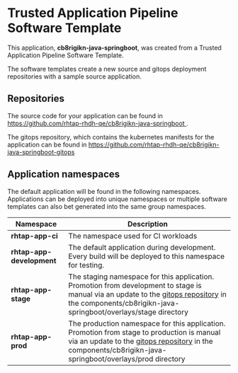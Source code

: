 # Trusted Application Pipeline Software Template

This application, **cb8rigikn-java-springboot**, was created from a Trusted Application Pipeline Software Template.

The software templates create a new source and gitops deployment repositories with a sample source application. 

## Repositories

The source code for your application can be found in [https://github.com/rhtap-rhdh-qe/cb8rigikn-java-springboot ](https://github.com/rhtap-rhdh-qe/cb8rigikn-java-springboot ).
 
The gitops repository, which contains the kubernetes manifests for the application can be found in 
[https://github.com/rhtap-rhdh-qe/cb8rigikn-java-springboot-gitops ](https://github.com/rhtap-rhdh-qe/cb8rigikn-java-springboot-gitops ) 

## Application namespaces 

The default application will be found in the following namespaces. Applications can be deployed into unique namespaces or multiple software templates can also bet generated into the same group namespaces.  

|  Namespace   |  Description   |  
| -------- | -------- |
| **rhtap-app-ci** | The namespace used for CI workloads |
| **rhtap-app-development** | The default application during development. Every build will be deployed to this namespace for testing. |
| **rhtap-app-stage** | The staging namespace for this application. Promotion from development to stage is manual via an update to the [gitops repository](https://github.com/rhtap-rhdh-qe/cb8rigikn-java-springboot-gitops ) in the components/cb8rigikn-java-springboot/overlays/stage directory |
| **rhtap-app-prod** | The production namespace for this application. Promotion from stage to production is manual via an update to the [gitops repository](https://github.com/rhtap-rhdh-qe/cb8rigikn-java-springboot-gitops ) in the components/cb8rigikn-java-springboot/overlays/prod directory |